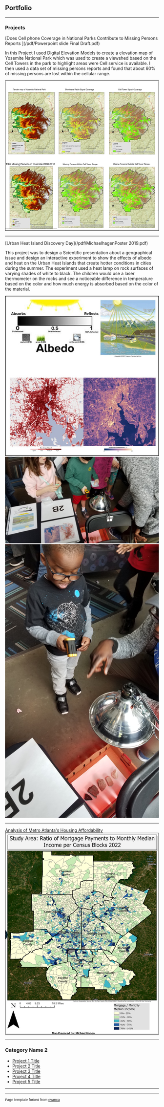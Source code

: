 ## Portfolio

---

### Projects

[Does Cell phone Coverage in National Parks Contribute to Missing Persons Reports ](/pdf/Powerpoint slide Final Draft.pdf)

In this Project I used Digital Elevation Models to create a elevation map of Yosemite National Park which was used to create a viewshed based on the Cell Towers in the park to highlight areas were Cell service is available. I then used a data set of missing persons reports and found that about 60% of missing persons are lost within the cellular range. 

<img src="images/Maps4Cell.jpg"/>  

---
[Urban Heat Island Discovery Day](/pdf/MichaelhagenPoster 2019.pdf)

This project was to design a Scientific presentation about a geographical issue and design an interactive experiment to show the effects of albedo and heat on the Urban Heat Islands that create hotter conditions in cities during the summer. The experiment used a heat lamp on rock surfaces of varying shades of white to black. The children would use a laser thermometer on the rocks and see a noticeable difference in temperature based on the color and how much energy is absorbed based on the color of the material. 

<img src="images/Project2.jpg"/>
<img src="images/20190316_125606.jpg"/> 
<img src="pdf/20190316_133952.jpg"/> 

---
[Analysis of Metro Atlanta's Housing Affordability](https://storymaps.arcgis.com/stories/334cbbcecc704f0a93b367694f5bb06f)
<img src="images/Mortgage rates.jpg"/>  

---

### Category Name 2

- [Project 1 Title](https://storymaps.arcgis.com/stories/334cbbcecc704f0a93b367694f5bb06f)
- [Project 2 Title](http://example.com/)
- [Project 3 Title](http://example.com/)
- [Project 4 Title](http://example.com/)
- [Project 5 Title](http://example.com/)

---




---
<p style="font-size:11px">Page template forked from <a href="https://github.com/evanca/quick-portfolio">evanca</a></p>
<!-- Remove above link if you don't want to attibute -->
